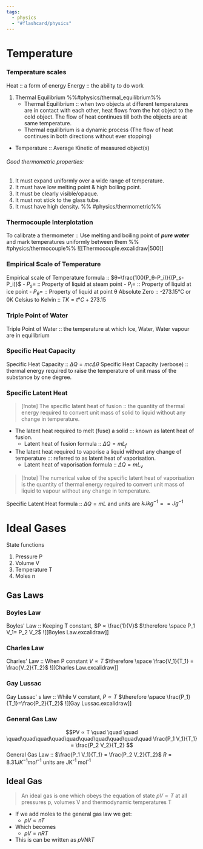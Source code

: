 ```yaml
---
tags:
  - physics
  - "#flashcard/physics"
---
```

# Temperature
### Temperature scales
Heat :: a form of energy 
Energy :: the ability to do work 
1.  Thermal Equilibrium %%#physics/thermal_equilibrium%%
	- Thermal Equilibrium :: when two objects at different temperatures are in contact with each other, heat flows from the hot object to the cold object. The flow of heat continues till both the objects are at same temperature. 
	- Thermal equilibrium is a dynamic process (The flow of heat continues in both directions without ever stopping)
- Temperature :: Average Kinetic of measured object(s) 
###### Good thermometric properties:
 1. It must expand uniformly over a wide range of temperature.
2. It must have low melting point & high boiling point.
3. It must be clearly visible/opaque.
4. It must not stick to the glass tube.
5. It must have high density.
%% #physics/thermometric%%
### Thermocouple Interplotation

To calibrate a thermometer :: Use melting and boiling point of ***pure water*** and mark temperatures uniformly between them %% #physics/thermocouple%% 
![[Thermocouple.excalidraw|500]]

### Empirical Scale of Temperature 
Empirical scale of Temperature formula :: $θ=\frac{100(P_θ-P_i)}{(P_s-P_i)}$
	- $P_s=$ :: Property of liquid at steam point
	- $P_i =$ :: Property of liquid at ice point
	- $P_θ =$ :: Property of liquid at point θ
Absolute Zero :: -273.15°C or 0K 
Celsius to Kelvin :: $TK = t°C + 273.15$ 
### Triple Point of Water
Triple Point of Water :: the temperature at which Ice, Water, Water vapour are in equilibrium 
### Specific Heat Capacity 
Specific Heat Capacity :: $\Delta Q = mc\Delta \theta$
Specific Heat Capacity (verbose) :: thermal energy required to raise the temperature of unit mass of the substance by one degree.
### Specific Latent Heat
>[!note] The specific latent heat of fusion :: the quantity of thermal energy required to convert unit mass of solid to liquid without any change in temperature.
- The latent heat required to melt (fuse) a solid ::: known as latent heat of fusion.
	- Latent heat of fusion formula :: $\Delta Q = mL_f$
- The latent heat required to vaporise a liquid without any change of temperature ::: referred to as latent heat of vaporisation.
	- Latent heat of vaporisation formula :: $\Delta Q = mL_v$
>[!note] The numerical value of the specific latent heat of vaporisation is the quantity of thermal energy required to convert unit mass of liquid to vapour without any change in temperature.

Specific Latent Heat formula :: $\Delta Q = mL$ and units are $kJkg^{-1} == Jg^{-1}$
# Ideal Gases
State functions
1. Pressure P
2. Volume V
3. Temperature T
4. Moles n

## Gas Laws
### Boyles Law
Boyles' Law :: Keeping T constant, $P ∝ \frac{1}{V}$     $\therefore \space P_1 V_1= P_2 V_2$ 
![[Boyles Law.excalidraw]]
### Charles Law
Charles' Law :: When P constant $V ∝ T$    $\therefore \space \frac{V_1}{T_1} = \frac{V_2}{T_2}$
![[Charles Law.excalidraw]]

### Gay Lussac
Gay Lussac' s law :: While V constant, $P ∝ T$    $\therefore \space \frac{P_1}{T_1}=\frac{P_2}{T_2}$
![[Gay Lussac.excalidraw]]

### General Gas Law  

$$PV ∝ T  \quad \quad \quad \quad\quad\quad\quad\quad\quad\quad\quad\quad\quad    \frac{P_1 V_1}{T_1} = \frac{P_2 V_2}{T_2}       $$
 General Gas Law :: $\frac{P_1 V_1}{T_1} = \frac{P_2 V_2}{T_2}$
 $R = 8.31JK^{-1} mol^{-1}$
units are JK<sup>-1</sup> mol<sup>-1</sup> 

## Ideal Gas
>An ideal gas is one which obeys the equation of state $pV ∝ T$ at all pressures p, volumes V and thermodynamic temperatures T

- If we add moles to the general gas law we get:
	- $pV ∝nT$
- Which becomes
	- $pV=nRT$
- This is can be written as $pV NkT$ 